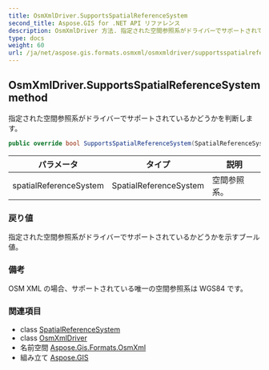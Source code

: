 ```yaml
---
title: OsmXmlDriver.SupportsSpatialReferenceSystem
second_title: Aspose.GIS for .NET API リファレンス
description: OsmXmlDriver 方法. 指定された空間参照系がドライバーでサポートされているかどうかを判断します
type: docs
weight: 60
url: /ja/net/aspose.gis.formats.osmxml/osmxmldriver/supportsspatialreferencesystem/
---
```

## OsmXmlDriver.SupportsSpatialReferenceSystem method

指定された空間参照系がドライバーでサポートされているかどうかを判断します。

```csharp
public override bool SupportsSpatialReferenceSystem(SpatialReferenceSystem spatialReferenceSystem)
```

| パラメータ | タイプ | 説明 |
| --- | --- | --- |
| spatialReferenceSystem | SpatialReferenceSystem | 空間参照系。 |

### 戻り値

指定された空間参照系がドライバーでサポートされているかどうかを示すブール値。

### 備考

OSM XML の場合、サポートされている唯一の空間参照系は WGS84 です。

### 関連項目

* class [SpatialReferenceSystem](../../../aspose.gis.spatialreferencing/spatialreferencesystem/)
* class [OsmXmlDriver](../)
* 名前空間 [Aspose.Gis.Formats.OsmXml](../../osmxmldriver/)
* 組み立て [Aspose.GIS](../../../)


